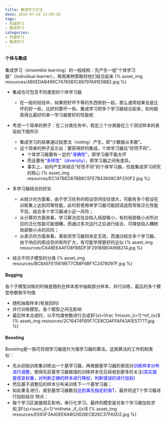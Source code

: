 ```yaml
---
title: 集成学习方法
date: 2018-07-24 23:09:10
tags: 
- 机器学习
- 集成学习
categories: 
- 机器学习
- 集成学习
---
```


#### 个体与集成
集成学习（ensemble learning）的一般结构：先产生一组“个体学习器”（individual learner），再用某种策略将他们结合起来
{% asset_img resources/4B0EDAB496C74765B1C89797A91E5BB2.jpg %}
- 集成也可包含不同类型的个体学习器
  - 在一般的经验中，如果把好坏不等的东西掺到一起，那么通常结果会是比坏的好一些，比好的要坏一些。集成学习把多个学习器结合起来，如何能获得比最好的单一学习器更好的性能呢

- 考虑一个简单的例子：在二分类任务中，假定三个分类器在三个测试样本的表现如下图所示
  - 集成学习的结果通过投票法（voting）产生，即“少数服从多数”。
  - 这个简单的例子显示出：要获得好的集成，个体学习器应“好而不同”。
    - 个体学习器要有一定的<font color='blue'>"准确性"</font>，即学习器不能太坏
    - 而且要有<font color='blue'>"多样性"（diversity）</font>，即学习器之间有差异。
    - 事实上，如何产生并结合“好而不同”的个体学习器，恰是集成学习研究的核心
  {% asset_img resources/EC147BED87BB6C5FE7B43608C8F250F2.jpg %}

- 多学习器结合的好处
  - 从统计的方面看，由于学习任务的假设空间往往很大，可能有多个假设在训练集上达到同等性能，此时若使用单学习器可能因误选而导致泛化性能不佳，结合多个学习器减小这一风险；
  - 从计算的方面来看，学习算法往往会陷入局部极小，有的局部极小点所对应的泛化性能可能很糟，而通过多次运行之后进行结合，可降低陷入糟糕局部极小点的风险；
  - 从表示的方面来看，某些但学习器则肯定无效，而通过结合多个学习器，由于响应的假设空间有所扩大，有可能学得更好的近似
  {% asset_img resources/C648EEAAFD8FB8DF3F291B6B0A998214.jpg %}

- 结合不同子模型的分类
{% asset_img resources/BC8AEFE15619E77CB8F6BF1C2478097F.jpg %}

#### Bagging
各个子模型训练的时候是随机在样本库中抽取部分样本，并行训练，最后的多个模型参数取平均值
- 随机抽取样本(有放回的)
- 并行训练模型，各个模型之间无影响
- 最后样本合成时，以平均值参数进行合成$F(x)=\frac 1m\sum_{i=1}^mf_i(x)$
  {% asset_img resources/2C16474FB5F7CE8CDAFFAFA3A1E57777.jpg %}

#### Boosting
Boosting是一族可将弱学习器提升为强学习器的算法。这族算法的工作机制类似：
- 先从初始训练集训练出一个基学习器，再根据基学习器的表现对<font color='blue'>训练样本分布进行调整</font>，使得先前基学习器做错的训练样本在后续收到更多的关注<font color='blue'>(其实就是改变权重，对判断正确的样本进行降权，判断错误的进行加权)</font>
- 然后基于调整后的样本分布来训练下一个基学习器；
- 如此重复进行，直到基学习器数目<font color='blue'>达到事先指定的值T</font>，最终将这T个学习器进行加权结合
特点：
- 每个学习区直接相互影响，串行化学习，最终的模型是对各个学习器加权求和,$F(x)=\sum_{i=1}^m\theta _if_i(x)$
{% asset_img resources/E593F3A40EE6A8026D8ECB26C37FA5D2.jpg %}